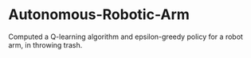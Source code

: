 # Autonomous-Robotic-Arm
Computed a Q-learning algorithm and epsilon-greedy policy for a robot arm, in throwing trash.
